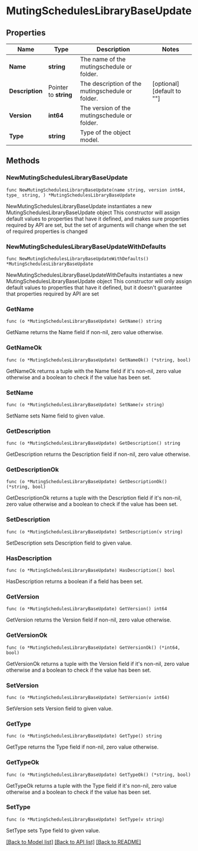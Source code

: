 # MutingSchedulesLibraryBaseUpdate

## Properties

Name | Type | Description | Notes
------------ | ------------- | ------------- | -------------
**Name** | **string** | The name of the mutingschedule or folder. | 
**Description** | Pointer to **string** | The description of the mutingschedule or folder. | [optional] [default to ""]
**Version** | **int64** | The version of the mutingschedule or folder. | 
**Type** | **string** | Type of the object model. | 

## Methods

### NewMutingSchedulesLibraryBaseUpdate

`func NewMutingSchedulesLibraryBaseUpdate(name string, version int64, type_ string, ) *MutingSchedulesLibraryBaseUpdate`

NewMutingSchedulesLibraryBaseUpdate instantiates a new MutingSchedulesLibraryBaseUpdate object
This constructor will assign default values to properties that have it defined,
and makes sure properties required by API are set, but the set of arguments
will change when the set of required properties is changed

### NewMutingSchedulesLibraryBaseUpdateWithDefaults

`func NewMutingSchedulesLibraryBaseUpdateWithDefaults() *MutingSchedulesLibraryBaseUpdate`

NewMutingSchedulesLibraryBaseUpdateWithDefaults instantiates a new MutingSchedulesLibraryBaseUpdate object
This constructor will only assign default values to properties that have it defined,
but it doesn't guarantee that properties required by API are set

### GetName

`func (o *MutingSchedulesLibraryBaseUpdate) GetName() string`

GetName returns the Name field if non-nil, zero value otherwise.

### GetNameOk

`func (o *MutingSchedulesLibraryBaseUpdate) GetNameOk() (*string, bool)`

GetNameOk returns a tuple with the Name field if it's non-nil, zero value otherwise
and a boolean to check if the value has been set.

### SetName

`func (o *MutingSchedulesLibraryBaseUpdate) SetName(v string)`

SetName sets Name field to given value.


### GetDescription

`func (o *MutingSchedulesLibraryBaseUpdate) GetDescription() string`

GetDescription returns the Description field if non-nil, zero value otherwise.

### GetDescriptionOk

`func (o *MutingSchedulesLibraryBaseUpdate) GetDescriptionOk() (*string, bool)`

GetDescriptionOk returns a tuple with the Description field if it's non-nil, zero value otherwise
and a boolean to check if the value has been set.

### SetDescription

`func (o *MutingSchedulesLibraryBaseUpdate) SetDescription(v string)`

SetDescription sets Description field to given value.

### HasDescription

`func (o *MutingSchedulesLibraryBaseUpdate) HasDescription() bool`

HasDescription returns a boolean if a field has been set.

### GetVersion

`func (o *MutingSchedulesLibraryBaseUpdate) GetVersion() int64`

GetVersion returns the Version field if non-nil, zero value otherwise.

### GetVersionOk

`func (o *MutingSchedulesLibraryBaseUpdate) GetVersionOk() (*int64, bool)`

GetVersionOk returns a tuple with the Version field if it's non-nil, zero value otherwise
and a boolean to check if the value has been set.

### SetVersion

`func (o *MutingSchedulesLibraryBaseUpdate) SetVersion(v int64)`

SetVersion sets Version field to given value.


### GetType

`func (o *MutingSchedulesLibraryBaseUpdate) GetType() string`

GetType returns the Type field if non-nil, zero value otherwise.

### GetTypeOk

`func (o *MutingSchedulesLibraryBaseUpdate) GetTypeOk() (*string, bool)`

GetTypeOk returns a tuple with the Type field if it's non-nil, zero value otherwise
and a boolean to check if the value has been set.

### SetType

`func (o *MutingSchedulesLibraryBaseUpdate) SetType(v string)`

SetType sets Type field to given value.



[[Back to Model list]](../README.md#documentation-for-models) [[Back to API list]](../README.md#documentation-for-api-endpoints) [[Back to README]](../README.md)


